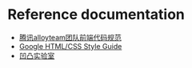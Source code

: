 # Reference documentation



* [腾讯alloyteam团队前端代码规范](https://www.kancloud.cn/digest/code-guide/42603)
* [Google HTML/CSS Style Guide](https://google.github.io/styleguide/htmlcssguide.html)
* [凹凸实验室](https://guide.aotu.io/docs/html/code.html)



